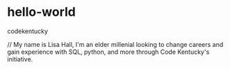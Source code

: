 # hello-world
codekentucky

// My name is Lisa Hall, I'm an elder millenial looking to change careers and gain experience with SQL, python, and more through Code Kentucky's initiative. 
